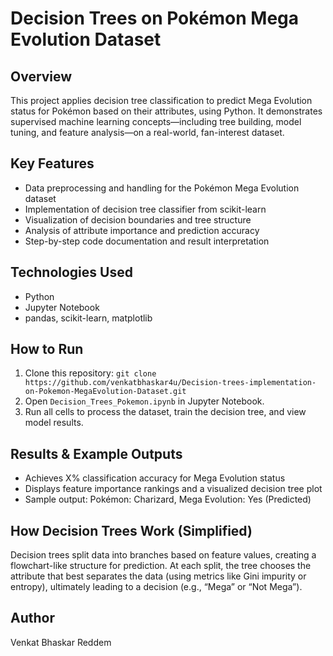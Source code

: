 # Decision Trees on Pokémon Mega Evolution Dataset

## Overview
This project applies decision tree classification to predict Mega Evolution status for Pokémon based on their attributes, using Python. It demonstrates supervised machine learning concepts—including tree building, model tuning, and feature analysis—on a real-world, fan-interest dataset.

## Key Features
- Data preprocessing and handling for the Pokémon Mega Evolution dataset
- Implementation of decision tree classifier from scikit-learn
- Visualization of decision boundaries and tree structure
- Analysis of attribute importance and prediction accuracy
- Step-by-step code documentation and result interpretation

## Technologies Used
- Python
- Jupyter Notebook
- pandas, scikit-learn, matplotlib

## How to Run
1. Clone this repository: `git clone https://github.com/venkatbhaskar4u/Decision-trees-implementation-on-Pokemon-MegaEvolution-Dataset.git`
2. Open `Decision_Trees_Pokemon.ipynb` in Jupyter Notebook.
3. Run all cells to process the dataset, train the decision tree, and view model results.

## Results & Example Outputs
- Achieves X% classification accuracy for Mega Evolution status
- Displays feature importance rankings and a visualized decision tree plot
- Sample output:
Pokémon: Charizard, Mega Evolution: Yes (Predicted)

## How Decision Trees Work (Simplified)
Decision trees split data into branches based on feature values, creating a flowchart-like structure for prediction. At each split, the tree chooses the attribute that best separates the data (using metrics like Gini impurity or entropy), ultimately leading to a decision (e.g., “Mega” or “Not Mega”).

## Author
Venkat Bhaskar Reddem
